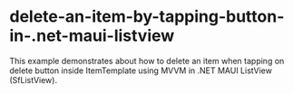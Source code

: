 # delete-an-item-by-tapping-button-in-.net-maui-listview
This example demonstrates about how to delete an item when tapping on delete button inside ItemTemplate using MVVM in .NET MAUI ListView (SfListView).
